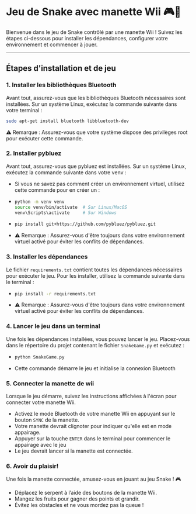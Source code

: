 # Jeu de Snake avec manette Wii 🎮🐍

Bienvenue dans le jeu de Snake contrôlé par une manette Wii ! Suivez les étapes ci-dessous pour installer les dépendances, configurer votre environnement et commencer à jouer.

---

## Étapes d'installation et de jeu

### 1. Installer les bibliothèques Bluetooth
Avant tout, assurez-vous que les bibliothèques Bluetooth nécessaires sont installées. Sur un système Linux, exécutez la commande suivante dans votre terminal :  
```bash
sudo apt-get install bluetooth libbluetooth-dev
```
⚠️ Remarque : Assurez-vous que votre système dispose des privilèges root pour exécuter cette commande.


### 2. Installer pybluez
Avant tout, assurez-vous que pybluez est installées. Sur un système Linux, exécutez la commande suivante dans votre venv :  
- Si vous ne savez pas comment créer un environnement virtuel, utilisez cette commande pour en créer un :
- ```bash
  python -m venv venv
  source venv/bin/activate  # Sur Linux/MacOS
  venv\Scripts\activate     # Sur Windows
    ```
- ```bash
  pip install git+https://github.com/pybluez/pybluez.git
  ```
 - ⚠️ Remarque : Assurez-vous d'être toujours dans votre environnement virtuel activé pour éviter les conflits de dépendances.

   

### 3. Installer les dépendances
Le fichier `requirements.txt` contient toutes les dépendances nécessaires pour exécuter le jeu. Pour les installer, utilisez la commande suivante dans le terminal :
- ```bash
  pip install -r requirements.txt
  ```
 - ⚠️ Remarque : Assurez-vous d'être toujours dans votre environnement virtuel activé pour éviter les conflits de dépendances.

### 4. Lancer le jeu dans un terminal
Une fois les dépendances installées, vous pouvez lancer le jeu. Placez-vous dans le répertoire du projet contenant le fichier `SnakeGame.py` et exécutez :
- ```bash
  python SnakeGame.py
  ```
- Cette commande démarre le jeu et initialise la connexion Bluetooth


### 5. Connecter la manette de wii
Lorsque le jeu démarre, suivez les instructions affichées à l'écran pour connecter votre manette Wii.
- Activez le mode Bluetooth de votre manette Wii en appuyant sur le bouton `SYNC` de la manette.
- Votre manette devrait clignoter pour indiquer qu'elle est en mode appairage.
- Appuyer sur la touche `ENTER` dans le terminal pour commencer le appairage avec le jeu
- Le jeu devrait lancer si la manette est connectée.

### 6. Avoir du plaisir!
Une fois la manette connectée, amusez-vous en jouant au jeu Snake ! 🎮
- Déplacez le serpent à l’aide des boutons de la manette Wii.
- Mangez les fruits pour gagner des points et grandir.
- Évitez les obstacles et ne vous mordez pas la queue !
